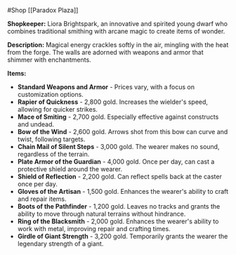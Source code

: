 #Shop 
[[Paradox Plaza]]

**Shopkeeper:** Liora Brightspark, an innovative and spirited young dwarf who combines traditional smithing with arcane magic to create items of wonder.

**Description:** Magical energy crackles softly in the air, mingling with the heat from the forge. The walls are adorned with weapons and armor that shimmer with enchantments.

**Items:**

- **Standard Weapons and Armor** - Prices vary, with a focus on customization options.
- **Rapier of Quickness** - 2,800 gold. Increases the wielder's speed, allowing for quicker strikes.
- **Mace of Smiting** - 2,700 gold. Especially effective against constructs and undead.
- **Bow of the Wind** - 2,600 gold. Arrows shot from this bow can curve and twist, following targets.
- **Chain Mail of Silent Steps** - 3,000 gold. The wearer makes no sound, regardless of the terrain.
- **Plate Armor of the Guardian** - 4,000 gold. Once per day, can cast a protective shield around the wearer.
- **Shield of Reflection** - 2,200 gold. Can reflect spells back at the caster once per day.
- **Gloves of the Artisan** - 1,500 gold. Enhances the wearer's ability to craft and repair items.
- **Boots of the Pathfinder** - 1,200 gold. Leaves no tracks and grants the ability to move through natural terrains without hindrance.
- **Ring of the Blacksmith** - 2,000 gold. Enhances the wearer's ability to work with metal, improving repair and crafting times.
- **Girdle of Giant Strength** - 3,200 gold. Temporarily grants the wearer the legendary strength of a giant.